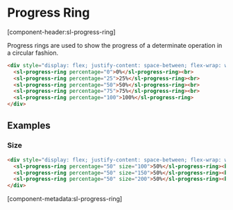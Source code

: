 # Progress Ring

[component-header:sl-progress-ring]

Progress rings are used to show the progress of a determinate operation in a circular fashion.

```html preview
<div style="display: flex; justify-content: space-between; flex-wrap: wrap;">
  <sl-progress-ring percentage="0">0%</sl-progress-ring><br>
  <sl-progress-ring percentage="25">25%</sl-progress-ring><br>
  <sl-progress-ring percentage="50">50%</sl-progress-ring><br>
  <sl-progress-ring percentage="75">75%</sl-progress-ring><br>
  <sl-progress-ring percentage="100">100%</sl-progress-ring>
</div>
```

## Examples

### Size

```html preview
<div style="display: flex; justify-content: space-between; flex-wrap: wrap;">
  <sl-progress-ring percentage="50" size="100">50%</sl-progress-ring><br>
  <sl-progress-ring percentage="50" size="150">50%</sl-progress-ring><br>
  <sl-progress-ring percentage="50" size="200">50%</sl-progress-ring><br>
</div>
```

[component-metadata:sl-progress-ring]
